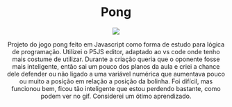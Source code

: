 <h1 align="center">Pong</h1>

<p align="center"><img src= "https://user-images.githubusercontent.com/104655361/177033681-b7f6e052-5f95-434e-bf6d-349baff0183b.gif" /></p>
<p align="center"> Projeto do jogo pong feito em Javascript como forma de estudo para lógica de programação. Utilizei o P5JS editor, adaptado ao vs code onde tenho mais costume de utilizar.
Durante a criação queria que o oponente fosse mais inteligente, então sai um pouco dos planos da aula e criei a chance dele defender ou não ligado a uma variável numérica que aumentava pouco ou muito a posição em relação a posição da bolinha. Foi difícil, mas funcionou bem, ficou tão inteligente que estou perdendo bastante, como podem ver no gif. Considerei um ótimo aprendizado. </p>

